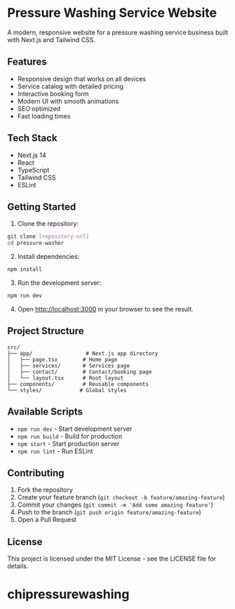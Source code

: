 # Pressure Washing Service Website

A modern, responsive website for a pressure washing service business built with Next.js and Tailwind CSS.

## Features

- Responsive design that works on all devices
- Service catalog with detailed pricing
- Interactive booking form
- Modern UI with smooth animations
- SEO optimized
- Fast loading times

## Tech Stack

- Next.js 14
- React
- TypeScript
- Tailwind CSS
- ESLint

## Getting Started

1. Clone the repository:
```bash
git clone [repository-url]
cd pressure-washer
```

2. Install dependencies:
```bash
npm install
```

3. Run the development server:
```bash
npm run dev
```

4. Open [http://localhost:3000](http://localhost:3000) in your browser to see the result.

## Project Structure

```
src/
├── app/                 # Next.js app directory
│   ├── page.tsx        # Home page
│   ├── services/       # Services page
│   ├── contact/        # Contact/booking page
│   └── layout.tsx      # Root layout
├── components/         # Reusable components
└── styles/            # Global styles
```

## Available Scripts

- `npm run dev` - Start development server
- `npm run build` - Build for production
- `npm start` - Start production server
- `npm run lint` - Run ESLint

## Contributing

1. Fork the repository
2. Create your feature branch (`git checkout -b feature/amazing-feature`)
3. Commit your changes (`git commit -m 'Add some amazing feature'`)
4. Push to the branch (`git push origin feature/amazing-feature`)
5. Open a Pull Request

## License

This project is licensed under the MIT License - see the LICENSE file for details.

# chipressurewashing
